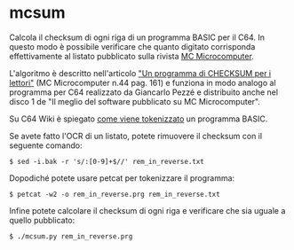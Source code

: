 mcsum
=====

Calcola il checksum di ogni riga di un programma BASIC per il C64. In questo modo è possibile verificare che quanto digitato corrisponda effettivamente al listato pubblicato sulla rivista [MC Microcomputer](http://www.mc-online.it/). 

L'algoritmo è descritto nell'articolo ["Un programma di CHECKSUM per i lettori"](https://archive.org/stream/MC_microcomputer-044/#page/n159/mode/2up) (MC Microcomputer n.44 pag. 161) e funziona in modo analogo al programma per C64 realizzato da Giancarlo Pezzé e distribuito anche nel disco 1 de "Il meglio del software pubblicato su MC Microcomputer".

Su C64 Wiki è spiegato [come viene tokenizzato](https://www.c64-wiki.com/wiki/BASIC_token) un programma BASIC.

Se avete fatto l'OCR di un listato, potete rimuovere il checksum con il seguente comando:

	$ sed -i.bak -r 's/:[0-9]+$//' rem_in_reverse.txt

Dopodiché potete usare petcat per tokenizzare il programma:

	$ petcat -w2 -o rem_in_reverse.prg rem_in_reverse.txt

Infine potete calcolare il checksum di ogni riga e verificare che sia uguale a quello pubblicato:

	$ ./mcsum.py rem_in_reverse.prg

